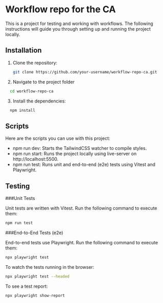 # Workflow repo for the CA

This is a project for testing and working with workflows. The following instructions will guide you through setting up and running the project locally.

## Installation

1. Clone the repository:
   ```bash
   git clone https://github.com/your-username/workflow-repo-ca.git
   ```
   
2. Navigate to the project folder
 ```bash
   cd workflow-repo-ca
```

3. Install the dependencies:
 ```bash
   npm install
```

## Scripts
Here are the scripts you can use with this project:

- npm run dev: Starts the TailwindCSS watcher to compile styles.
- npm run start: Runs the project locally using live-server on http://localhost:5500.
- npm run test: Runs unit and end-to-end (e2e) tests using Vitest and Playwright.

## Testing
###Unit Tests

Unit tests are written with Vitest. Run the following command to execute them:
```bash
npm run test
```

###End-to-End Tests (e2e)

End-to-end tests use Playwright. Run the following command to execute them:
```bash
npx playwright test
```

To watch the tests running in the browser:

```bash
npx playwright test --headed
```

To see a test report:

```bash
npx playwright show-report
```


